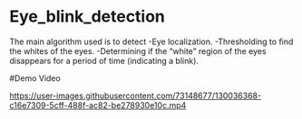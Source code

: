 # Eye_blink_detection
The main algorithm used is to detect
  -Eye localization.
  -Thresholding to find the whites of the eyes.
  -Determining if the “white” region of the eyes disappears for a period of time (indicating a blink).
  
#Demo Video

https://user-images.githubusercontent.com/73148677/130036368-c16e7309-5cff-488f-ac82-be278930e10c.mp4

